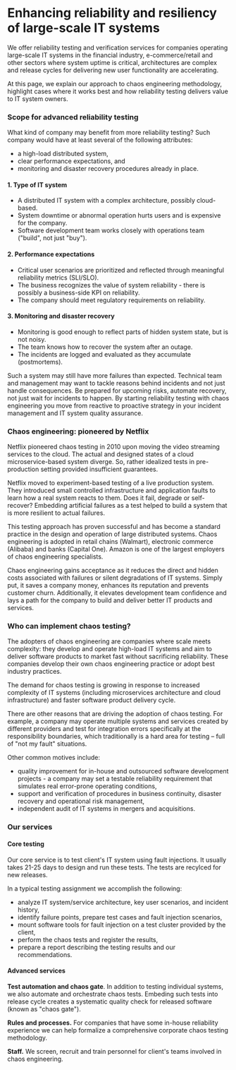 # Enhancing reliability and resiliency of large-scale IT systems

We offer reliability testing and verification services for companies
operating large-scale IT systems in the financial industry,
e-commerce/retail and other sectors where system uptime is critical,
architectures are complex and release cycles for delivering new user
functionality are accelerating.

At this page, we explain our approach to chaos engineering methodology,
highlight cases where it works best and how reliability testing delivers
value to IT system owners.

### Scope for advanced reliability testing 

What kind of company may benefit from more reliability testing? Such company 
would have at least several of the following attributes: 

- a high-load distributed system, 
- clear performance expectations, and 
- monitoring and disaster recovery procedures already in place.

#### 1. Type of IT system

- A distributed IT system with a complex architecture, possibly cloud-based.
- System downtime or abnormal operation hurts users and is expensive for the company.
- Software development team works closely with operations team ("build", not just "buy").

#### 2. Performance expectations

- Critical user scenarios are prioritized and reflected through meaningful reliability metrics (SLI/SLO).
- The business recognizes the value of system reliability - there is possibly a business-side KPI on reliability.
- The company should meet regulatory requirements on reliability.

#### 3. Monitoring and disaster recovery

- Monitoring is good enough to reflect parts of hidden system state, but is not noisy.
- The team knows how to recover the system after an outage.
- The incidents are logged and evaluated as they accumulate (postmortems).

Such a system may still have more failures than expected. Technical team and management may want to tackle reasons behind incidents and not just handle consequences. Be prepared for upcoming risks, automate recovery, not just wait for incidents to happen. By starting reliability testing with chaos engineering you move from reactive to proactive strategy in your incident management and IT system quality assurance.

### Chaos engineering: pioneered by Netflix

Netflix pioneered chaos testing in 2010 upon moving the video streaming
services to the cloud. The actual and designed states of a
cloud microservice-based system diverge. So, rather idealized tests in pre-production
setting provided insufficient guarantees.

Netflix moved to experiment-based testing of a live production system.
They introduced small controlled infrastructure and application faults to learn how a real system reacts to them. Does it fail, degrade or self-recover?  Embedding artificial failures as a test helped to build a system that is more resilient to actual failures.

This testing approach has proven successful and has become a standard
practice in the design and operation of large distributed systems. Chaos
engineering is adopted in retail chains (Walmart),
electronic commerce (Alibaba) and banks (Capital One). Amazon is one of
the largest employers of chaos engineering specialists.

Chaos engineering gains acceptance as it reduces the direct and
hidden costs associated with failures or silent degradations of IT
systems. Simply put, it saves a company money, enhances its reputation
and prevents customer churn. Additionally, it elevates development team confidence 
and lays a path for the company to build and deliver better IT products and services.


### Who can implement chaos testing?

The adopters of chaos engineering are companies where scale meets
complexity: they develop and operate high-load IT systems and aim to
deliver software products to market fast without sacrificing reliability. 
These companies develop their own chaos engineering practice or adopt 
best industry practices.

The demand for chaos testing is growing in response to increased
complexity of IT systems (including microservices architecture and cloud
infrastructure) and faster software product delivery cycle.

There are other reasons that are driving the adoption of chaos testing.
For example, a company may operate multiple systems and services created by
different providers and test for integration errors specifically at the
responsibility boundaries, which traditionally is a hard area for testing 
– full of "not my fault" situations. 

Other common motives include:

- quality improvement for in-house and outsourced software development projects - a company may set a testable reliability requirement that simulates real error-prone operating conditions,
- support and verification of procedures in business continuity, disaster recovery and operational risk management,
- independent audit of IT systems in mergers and acquisitions.

### Our services

#### Core testing

Our core service is to test client's IT system using fault injections. It usually takes 21-25 days to design and run these tests. The tests are recylced for new releases.

In a typical testing assignment we accomplish the following:

- analyze IT system/service architecture, key user scenarios, and incident history,
- identify failure points, prepare test cases and fault injection scenarios,
- mount software tools for fault injection on a test cluster provided by the client,
- perform the chaos tests and register the results,
- prepare a report describing the testing results and our recommendations.

<!-- The execution cycle for our core testing service is shown in the chart
below. -->

#### Advanced services 

**Test automation and chaos gate**. In addition to testing individual systems, we also automate and orchestrate chaos tests. Embeding such tests into release cycle 
creates a systematic quality check for released software (known as "chaos gate").

**Rules and processes.** For companies that have some in-house reliability
experience we can help formalize a comprehensive corporate chaos testing methodology.

**Staff.** We screen, recruit and train personnel for client's teams involved in chaos engineering.
